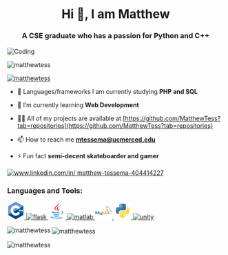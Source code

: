 <h1 align="center">Hi 👋, I am Matthew</h1>

<h3 align="center">A CSE graduate who has a passion for Python and C++</h3>

<img align="center" alt="Coding" width="400" src="https://thumbs.gfycat.com/ImpracticalMarriedAfricanhornbill-size_restricted.gif">


<p align="left"> <img src="https://komarev.com/ghpvc/?username=matthewtess&label=Profile%20views&color=0e75b6&style=flat" alt="matthewtess" /> </p>

<p align="left"> <a href="https://github.com/ryo-ma/github-profile-trophy"><img src="https://github-profile-trophy.vercel.app/?username=matthewtess" alt="matthewtess" /></a> </p>

- 🔭 Languages/frameworks I am currently studying **PHP and SQL**

- 🌱 I’m currently learning **Web Development**

- 👨‍💻 All of my projects are available at [https://github.com/MatthewTess?tab=repositories](https://github.com/MatthewTess?tab=repositories)

- 📫 How to reach me **mtessema@ucmerced.edu**

- ⚡ Fun fact **semi-decent skateboarder and gamer**

<p align="left">
<a href="https://linkedin.com/in/www.linkedin.com/in/ matthew-tessema-404414227" target="blank"><img align="center" src="https://raw.githubusercontent.com/rahuldkjain/github-profile-readme-generator/master/src/images/icons/Social/linked-in-alt.svg" alt="www.linkedin.com/in/ matthew-tessema-404414227" height="30" width="40" /></a>
</p>

<h3 align="left">Languages and Tools:</h3>
<p align="left"> <a href="https://www.w3schools.com/cpp/" target="_blank" rel="noreferrer"> <img src="https://raw.githubusercontent.com/devicons/devicon/master/icons/cplusplus/cplusplus-original.svg" alt="cplusplus" width="40" height="40"/> </a> <a href="https://flask.palletsprojects.com/" target="_blank" rel="noreferrer"> <img src="https://www.vectorlogo.zone/logos/pocoo_flask/pocoo_flask-icon.svg" alt="flask" width="40"  href="https://www.java.com" target="_blank" rel="noreferrer"> <img src="https://raw.githubusercontent.com/devicons/devicon/master/icons/java/java-original.svg" alt="java" width="40" height="40"/> </a> <a href="https://www.mathworks.com/" target="_blank" rel="noreferrer"> <img src="https://upload.wikimedia.org/wikipedia/commons/2/21/Matlab_Logo.png" alt="matlab" width="40" height="40"/> </a> <a href="https://www.mysql.com/" target="_blank" rel="noreferrer"> <img src="https://raw.githubusercontent.com/devicons/devicon/master/icons/mysql/mysql-original-wordmark.svg" alt="mysql" width="40" height="40"/> </a> <a width="40" height="40"/> </a> <a href="https://www.python.org" target="_blank" rel="noreferrer"> <img src="https://raw.githubusercontent.com/devicons/devicon/master/icons/python/python-original.svg" alt="python" width="40" height="40"/> </a> <a href="https://unity.com/" target="_blank" rel="noreferrer"> <img src="https://www.vectorlogo.zone/logos/unity3d/unity3d-icon.svg" alt="unity" width="40" height="40"/> </a> </p>

<p><img align="left" src="https://github-readme-stats.vercel.app/api/top-langs?username=matthewtess&show_icons=true&locale=en&layout=compact&hide=C%23" alt="matthewtess" /></p>

<p>&nbsp;<img align="center" src="https://github-readme-stats.vercel.app/api?username=matthewtess&show_icons=true&locale=en" alt="matthewtess" /></p>

<p><img align="center" src="https://github-readme-streak-stats.herokuapp.com/?user=matthewtess&" alt="matthewtess" /></p>
